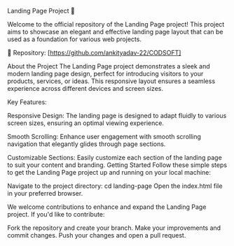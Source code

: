 Landing Page Project 🚀

Welcome to the official repository of the Landing Page project! This project aims to showcase an elegant and effective landing page layout that can be used as a foundation for various web projects.

📁 Repository: [https://github.com/ankityadav-22/CODSOFT]

About the Project
The Landing Page project demonstrates a sleek and modern landing page design, perfect for introducing visitors to your products, services, or ideas. This responsive layout ensures a seamless experience across different devices and screen sizes.

Key Features:

Responsive Design: The landing page is designed to adapt fluidly to various screen sizes, ensuring an optimal viewing experience.

Smooth Scrolling: Enhance user engagement with smooth scrolling navigation that elegantly glides through page sections.

Customizable Sections: Easily customize each section of the landing page to suit your content and branding.
Getting Started
Follow these simple steps to get the Landing Page project up and running on your local machine:

Navigate to the project directory: cd landing-page
Open the index.html file in your preferred browser.


We welcome contributions to enhance and expand the Landing Page project. If you'd like to contribute:

Fork the repository and create your branch.
Make your improvements and commit changes.
Push your changes and open a pull request.
